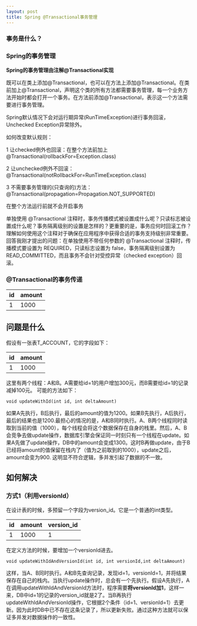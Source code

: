 ```yaml
---
layout: post
title: Spring @Transactional事务管理
---
```


### 事务是什么？

### Spring的事务管理

**Spring的事务管理由注解@Transactional实现**

既可以在类上添加@Transactional，也可以在方法上添加@Transactional。在类前加上@Transactional，声明这个类的所有方法都需要事务管理，每一个业务方法开始时都会打开一个事务。在方法前添加@Transactional，表示这一个方法需要进行事务管理。
 
Spring默认情况下会对运行期异常(RunTimeException)进行事务回滚，Unchecked Exception异常除外。

如何改变默认规则： 

1 让checked例外也回滚：在整个方法前加上 @Transactional(rollbackFor=Exception.class) 

2 让unchecked例外不回滚： @Transactional(notRollbackFor=RunTimeException.class) 

3 不需要事务管理的(只查询的)方法：@Transactional(propagation=Propagation.NOT_SUPPORTED) 

在整个方法运行前就不会开启事务 


单独使用 @Transactional 注释时，事务传播模式被设置成什么呢？只读标志被设置成什么呢？事务隔离级别的设置是怎样的？更重要的是，事务应何时回滚工作？理解如何使用这个注释对于确保在应用程序中获得合适的事务支持级别非常重要。回答我刚才提出的问题：在单独使用不带任何参数的 @Transactional 注释时，传播模式要设置为 REQUIRED，只读标志设置为 false，事务隔离级别设置为 READ_COMMITTED，而且事务不会针对受控异常（checked exception）回滚。 

### @Transactional的事务传递
id	|	amount
----------------| ---------------
1 |   1000



## 问题是什么

假设有一张表T_ACCOUNT，它的字段如下：

id	|	amount
----------------| ---------------
1 |   1000


这里有两个线程：A和B。A需要给id=1的用户增加300元，而B需要给id=1的记录减掉100元。 可能的方法如下：

	void updateWithId(int id, int deltaAmount)

如果A先执行，B后执行，最后的amount的值为1200。如果B先执行，A后执行，最后的结果也是1200.最担心的情况的是，A和B同时执行。A、B两个线程同时读取到当前的值（1000），每个线程会将这个数据保存在自身的栈里。然后，A、B会竞争去做update操作，数据库引擎会保证同一时刻只有一个线程在update。如果A先做了update操作，DB中的amount会变成1300。这时B再做update，由于B已经将amount的值保留在栈内了（值为之前取到的1000），update之后，amount会变为900. 这明显不符合逻辑，多并发引起了数据的不一致。

## 如何解决

### 方式1（利用versionId）

在设计表的时候，多预留一个字段为version_id。它是一个普通的int类型。

id	|	amount  |  version_id
------- | -------- | -------
1 |   1000  | 1

在定义方法的时候，要增加一个versionId进去。

	void updateWithIdAndVersionId(int id, int versionId,int deltaAmount)

这样，当A、B同时执行。A和B先查询记录，发现id=1，versionId=1，并将结果保存在自己的栈内。当执行update操作时，总会有一个先执行。假设A先执行，A在调用updateWithIdAndVersionId方法时，程序需要**将versionId加1**，这样一来，DB中id=1的记录的version_id就是2了。当B再执行updateWithIdAndVersionId操作，它根据2个条件（id=1、versionId=1）去更新。因为此时DB中已不存在这条记录了，所以更新失败。通过这种方法就可以保证多并发对数据操作的一致性。















